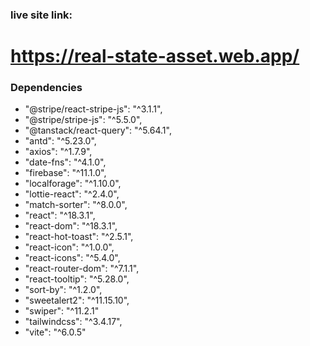 ### live site link:
# https://real-state-asset.web.app/

### Dependencies
 * "@stripe/react-stripe-js": "^3.1.1",
 *   "@stripe/stripe-js": "^5.5.0",
 *   "@tanstack/react-query": "^5.64.1",
 *   "antd": "^5.23.0",
 *   "axios": "^1.7.9",
 *   "date-fns": "^4.1.0",
 *   "firebase": "^11.1.0",
 *   "localforage": "^1.10.0",
 *   "lottie-react": "^2.4.0",
 *   "match-sorter": "^8.0.0",
 *   "react": "^18.3.1",
 *   "react-dom": "^18.3.1",
 *   "react-hot-toast": "^2.5.1",
 *   "react-icon": "^1.0.0",
 *   "react-icons": "^5.4.0",
 *   "react-router-dom": "^7.1.1",
 *   "react-tooltip": "^5.28.0",
 *   "sort-by": "^1.2.0",
 *   "sweetalert2": "^11.15.10",
 *   "swiper": "^11.2.1"
  * "tailwindcss": "^3.4.17",
   * "vite": "^6.0.5"
